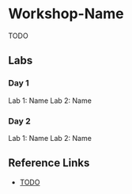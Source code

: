 # Workshop-Name

TODO

## Labs

### Day 1

Lab 1: Name
Lab 2: Name

### Day 2

Lab 1: Name
Lab 2: Name

## Reference Links

- [TODO](https://www.microsoft.com)
